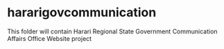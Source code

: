 # hararigovcommunication
This folder will contain Harari Regional State Government Communication Affairs Office Website project
